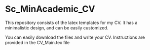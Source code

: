 # Sc_MinAcademic_CV
This repository consists of the latex templates for my CV. It has a minimalistic design, and can be easily customized. 

You can easily download the files and write your CV. Instructions are provided in the CV_Main.tex file
